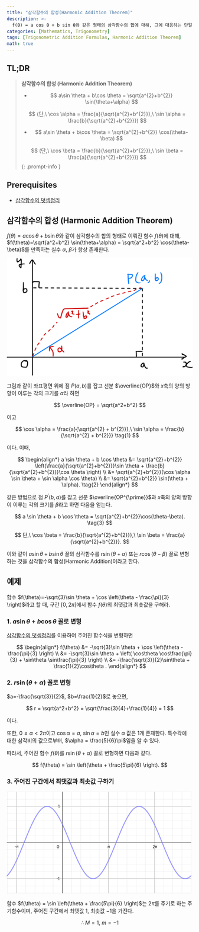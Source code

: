 ```yaml
---
title: "삼각함수의 합성(Harmonic Addition Theorem)"
description: >-
  f(θ) = a cos θ + b sin θ와 같은 형태의 삼각함수의 합에 대해, 그에 대응하는 단일 삼각함수 r sin(θ+α) 또는 r cos(θ-β)를 구하는 방법을 알아본다.
categories: [Mathematics, Trigonometry]
tags: [Trigonometric Addition Formulas, Harmonic Addition Theorem]
math: true
---
```


## TL;DR
> **삼각함수의 합성 (Harmonic Addition Theorem)**
>
> - $$ a\sin \theta + b\cos \theta = \sqrt{a^{2}+b^{2}} \sin(\theta+\alpha) $$
>
> $$ (단,\ \cos \alpha = \frac{a}{\sqrt{a^{2}+b^{2}}},\ \sin \alpha = \frac{b}{\sqrt{a^{2}+b^{2}}}) $$
>
> - $$ a\sin \theta + b\cos \theta = \sqrt{a^{2}+b^{2}} \cos(\theta-\beta) $$
>
> $$ (단,\ \cos \beta = \frac{b}{\sqrt{a^{2}+b^{2}}},\ \sin \beta = \frac{a}{\sqrt{a^{2}+b^{2}}}) $$
{: .prompt-info }

## Prerequisites
- [삼각함수의 덧셈정리](/posts/trigonometric-addition-formulas)

## 삼각함수의 합성 (Harmonic Addition Theorem)
$f(\theta) = a \cos \theta + b \sin \theta$와 같이 삼각함수의 합의 형태로 이뤄진 함수 $f(\theta)$에 대해, $f(\theta)=\sqrt{a^2+b^2} \sin(\theta+\alpha) = \sqrt{a^2+b^2} \cos(\theta-\beta)$를 만족하는 실수 $\alpha$, $\beta$가 항상 존재한다.

![Geometric Derivation of the Harmonic Addition Theorem](/assets/img/trigonometry/harmonic-addition.png)

그림과 같이 좌표평면 위에 점 $P(a,b)$를 잡고 선분 $\overline{OP}$와 $x$축의 양의 방향이 이루는 각의 크기를 $\alpha$라 하면

$$ \overline{OP} = \sqrt{a^2+b^2} $$

이고

$$ \cos \alpha = \frac{a}{\sqrt{a^{2} + b^{2}}},\ \sin \alpha = \frac{b}{\sqrt{a^{2} + b^{2}}} \tag{1} $$

이다. 이때,

$$ \begin{align*}
a \sin \theta + b \cos \theta &= \sqrt{a^{2}+b^{2}} \left(\frac{a}{\sqrt{a^{2}+b^{2}}}\sin \theta + \frac{b}{\sqrt{a^{2}+b^{2}}}\cos \theta \right) \\
&= \sqrt{a^{2}+b^{2}}(\cos \alpha \sin \theta + \sin \alpha \cos \theta) \\
&= \sqrt{a^{2}+b^{2}} \sin(\theta + \alpha). \tag{2}
\end{align*} $$

같은 방법으로 점 $P^{\prime}(b,a)$를 잡고 선분 $\overline{OP^{\prime}}$과 $x$축의 양의 방향이 이루는 각의 크기를 $\beta$라고 하면 다음을 얻는다.

$$ a \sin \theta + b \cos \theta = \sqrt{a^{2}+b^{2}}\cos(\theta-\beta). \tag{3} $$

$$ 단,\ \cos \beta = \frac{b}{\sqrt{a^{2}+b^{2}}},\ \sin \beta = \frac{a}{\sqrt{a^{2}+b^{2}}}. $$

이와 같이 $a \sin \theta + b \sin \theta$ 꼴의 삼각함수를 $r\sin(\theta+\alpha)$ 또는 $r\cos(\theta-\beta)$ 꼴로 변형하는 것을 삼각함수의 합성(Harmonic Addition)이라고 한다.

## 예제
함수 $f(\theta)=-\sqrt{3}\sin \theta + \cos \left(\theta - \frac{\pi}{3} \right)$라고 할 때, 구간 $[0, 2\pi]$에서 함수 $f(\theta)$의 최댓값과 최솟값을 구해라.

### 1. $a\sin\theta + b\cos\theta$ 꼴로 변형
[삼각함수의 덧셈정리](/posts/trigonometric-addition-formulas)를 이용하여 주어진 함수식을 변형하면

$$ \begin{align*}
f(\theta) &= -\sqrt{3}\sin \theta + \cos \left(\theta - \frac{\pi}{3} \right) \\
&= -\sqrt{3}\sin \theta + \left( \cos\theta \cos\frac{\pi}{3} + \sin\theta \sin\frac{\pi}{3} \right) \\
&= -\frac{\sqrt{3}}{2}\sin\theta + \frac{1}{2}\cos\theta .
\end{align*} $$

### 2. $r\sin(\theta+\alpha)$ 꼴로 변형
$a=-\frac{\sqrt{3}}{2}$, $b=\frac{1}{2}$로 놓으면,

$$ r = \sqrt{a^2+b^2} = \sqrt{\frac{3}{4}+\frac{1}{4}} = 1 $$

이다.

또한, $0 \leq \alpha<2\pi$이고 $\cos\alpha = a$, $\sin\alpha = b$인 실수 $\alpha$ 값은 1개 존재한다. 특수각에 대한 삼각비의 값으로부터, $\alpha = \frac{5}{6}\pi$임을 알 수 있다. 

따라서, 주어진 함수 $f(\theta)$를 $r\sin(\theta+\alpha)$ 꼴로 변형하면 다음과 같다.

$$ f(\theta) = \sin \left(\theta + \frac{5\pi}{6} \right). $$

### 3. 주어진 구간에서 최댓값과 최솟값 구하기
![Graph of the given function](/assets/img/trigonometry/harmonic-addition-ex-graph.png)

함수 $f(\theta) = \sin \left(\theta + \frac{5\pi}{6} \right)$는 $2\pi$를 주기로 하는 주기함수이며, 주어진 구간에서 최댓값 $1$, 최솟값 $-1$을 가진다.

$$ \therefore M=1,\ m=-1$$
